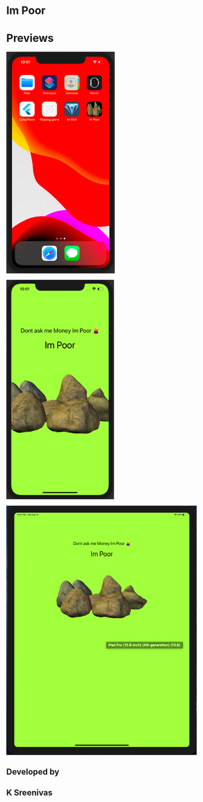 # Im Poor

# Previews

<p >
  <img src="https://github.com/Sreenivassreee/Im-Poor/blob/master/Previews/Screen-1.png"><br>
  
  <img src="https://github.com/Sreenivassreee/Im-Poor/blob/master/Previews/Screen-2.png "><br>
  
   <img src="https://github.com/Sreenivassreee/Im-Poor/blob/master/Previews/Screen-3.png"><br>

       
</p>

## Developed by
## K Sreenivas 

